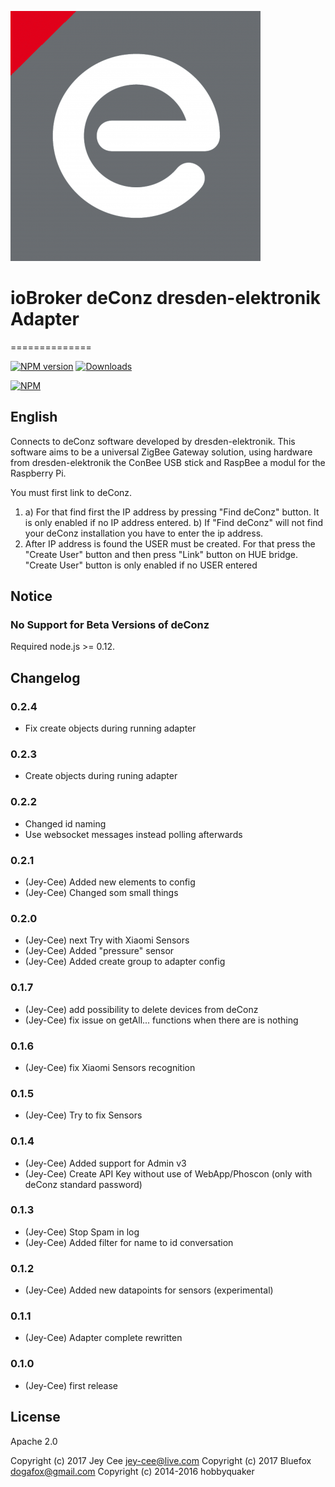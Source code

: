 ![Logo](media/deconz.png)
# ioBroker deConz dresden-elektronik Adapter
==============

[![NPM version](http://img.shields.io/npm/v/iobroker.deconz.svg)](https://www.npmjs.com/package/iobroker.deconz)
[![Downloads](https://img.shields.io/npm/dm/iobroker.deconz.svg)](https://www.npmjs.com/package/iobroker.deconz)

[![NPM](https://nodei.co/npm/iobroker.deconz.png?downloads=true)](https://nodei.co/npm/iobroker.deconz/)

English
--------------------
Connects to deConz software developed by dresden-elektronik. This software aims to be a universal ZigBee Gateway solution, using hardware from dresden-elektronik the ConBee USB stick and RaspBee a modul for the Raspberry Pi.


You must first link to deConz.
1.  a) For that find first the IP address by pressing "Find deConz" button. It is only enabled if no IP address entered.
    b) If "Find deConz" will not find your deConz installation you have to enter the ip address.
2. After IP address is found the USER must be created. For that press the "Create User" button and then press "Link" button on HUE bridge. "Create User" button is only enabled if no USER entered

## Notice

### No Support for Beta Versions of deConz

Required node.js >= 0.12.

## Changelog

### 0.2.4
* Fix create objects during running adapter

### 0.2.3
* Create objects during runing adapter

### 0.2.2
*  Changed id naming
*  Use websocket messages instead polling afterwards

### 0.2.1
* (Jey-Cee) Added new elements to config
* (Jey-Cee) Changed som small things

### 0.2.0
* (Jey-Cee) next Try with Xiaomi Sensors
* (Jey-Cee) Added "pressure" sensor
* (Jey-Cee) Added create group to adapter config

### 0.1.7

* (Jey-Cee) add possibility to delete devices from deConz
* (Jey-Cee) fix issue on getAll... functions when there are is nothing

### 0.1.6

* (Jey-Cee) fix Xiaomi Sensors recognition

### 0.1.5

* (Jey-Cee) Try to fix Sensors

### 0.1.4

* (Jey-Cee) Added support for Admin v3
* (Jey-Cee) Create API Key without use of WebApp/Phoscon (only with deConz standard password)

### 0.1.3

* (Jey-Cee) Stop Spam in log
* (Jey-Cee) Added filter for name to id conversation

### 0.1.2

* (Jey-Cee) Added new datapoints for sensors (experimental)

### 0.1.1

* (Jey-Cee) Adapter complete rewritten

### 0.1.0

* (Jey-Cee) first release

## License

Apache 2.0

Copyright (c) 2017 Jey Cee <jey-cee@live.com>
Copyright (c) 2017 Bluefox <dogafox@gmail.com>
Copyright (c) 2014-2016 hobbyquaker


